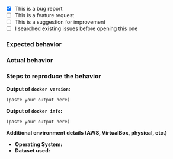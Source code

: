 <!--
This issue tracker is for *bug reports* and *feature requests*.
For questions, and getting help on using docker:

- Docker documentation - https://docs.docker.com
- Docker Forums - https://forums.docker.com
- Docker community Slack - https://dockercommunity.slack.com/ (register here: http://dockr.ly/community)
- Post a question on StackOverflow, using the Docker tag
-->

* [x] This is a bug report
* [ ] This is a feature request
* [ ] This is a suggestion for improvement
* [ ] I searched existing issues before opening this one

<!--
DO NOT report security issues publicly! If you suspect you discovered
a security issue, send your report privately to web@kuzeko.com.
-->

### Expected behavior


### Actual behavior


### Steps to reproduce the behavior

<!--
Describe the exact steps to reproduce. If possible, provide a *minimum*
reproduction example; take into account that others do not have access
to your private images, source code, and environment.

REMOVE SENSITIVE DATA BEFORE POSTING (replace those parts with "REDACTED")
-->

**Output of `docker version`:**

```
(paste your output here)
```

**Output of `docker info`:**

```
(paste your output here)
```

**Additional environment details (AWS, VirtualBox, physical, etc.)**

- **Operating System:**
- **Dataset used:**

